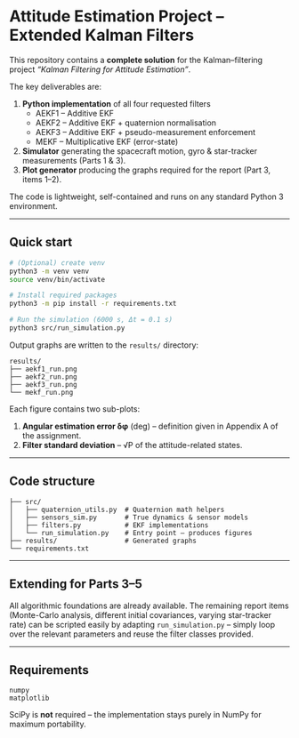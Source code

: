 # Attitude Estimation Project – Extended Kalman Filters

This repository contains a **complete solution** for the Kalman–filtering project *“Kalman Filtering for Attitude Estimation”*.

The key deliverables are:

1. **Python implementation** of all four requested filters
   * AEKF1 – Additive EKF
   * AEKF2 – Additive EKF + quaternion normalisation
   * AEKF3 – Additive EKF + pseudo-measurement enforcement
   * MEKF   – Multiplicative EKF (error-state)
2. **Simulator** generating the spacecraft motion, gyro & star-tracker measurements (Parts 1 & 3).
3. **Plot generator** producing the graphs required for the report (Part 3, items 1–2).

The code is lightweight, self-contained and runs on any standard Python 3 environment.

---

## Quick start

```bash
# (Optional) create venv
python3 -m venv venv
source venv/bin/activate

# Install required packages
python3 -m pip install -r requirements.txt

# Run the simulation (6000 s, Δt = 0.1 s)
python3 src/run_simulation.py
```

Output graphs are written to the `results/` directory:

```
results/
├── aekf1_run.png
├── aekf2_run.png
├── aekf3_run.png
└── mekf_run.png
```

Each figure contains two sub-plots:

1. **Angular estimation error δφ** (deg) – definition given in Appendix A of the assignment.
2. **Filter standard deviation** – √P of the attitude-related states.

---

## Code structure

```
├── src/
│   ├── quaternion_utils.py  # Quaternion math helpers
│   ├── sensors_sim.py       # True dynamics & sensor models
│   ├── filters.py           # EKF implementations
│   └── run_simulation.py    # Entry point – produces figures
├── results/                 # Generated graphs
└── requirements.txt
```

---

## Extending for Parts 3–5

All algorithmic foundations are already available.  The remaining report items
(Monte-Carlo analysis, different initial covariances, varying star-tracker rate)
can be scripted easily by adapting `run_simulation.py` – simply loop over the
relevant parameters and reuse the filter classes provided.

---

## Requirements

```
numpy
matplotlib
```

SciPy is **not** required – the implementation stays purely in NumPy for
maximum portability. 